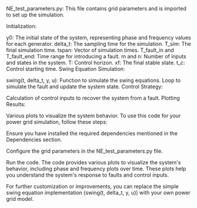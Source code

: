 NE_test_parameters.py: This file contains grid parameters and is imported to set up the simulation.

Initialization:

y0: The initial state of the system, representing phase and frequency values for each generator.
delta_t: The sampling time for the simulation.
T_sim: The final simulation time.
tspan: Vector of simulation times.
T_fault_in and T_fault_end: Time range for introducing a fault.
m and n: Number of inputs and states in the system.
T: Control horizon.
xf: The final stable state.
t_c: Control starting time.
Swing Equation Simulation:

swing(t, delta_t, y, u): Function to simulate the swing equations.
Loop to simulate the fault and update the system state.
Control Strategy:

Calculation of control inputs to recover the system from a fault.
Plotting Results:

Various plots to visualize the system behavior.
To use this code for your power grid simulation, follow these steps:

Ensure you have installed the required dependencies mentioned in the Dependencies section.

Configure the grid parameters in the NE_test_parameters.py file.

Run the code.
The code provides various plots to visualize the system's behavior, including phase and frequency plots over time. These plots help you understand the system's response to faults and control inputs.

For further customization or improvements, you can replace the simple swing equation implementation (swing(t, delta_t, y, u)) with your own power grid model.
